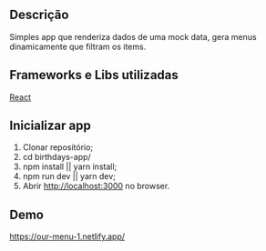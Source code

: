 ## Descrição

Simples app que renderiza dados de uma mock data, gera menus dinamicamente que filtram os items.

## Frameworks e Libs utilizadas

[React](https://github.com/facebook/react/)

## Inicializar app

1) Clonar repositório;
2) cd birthdays-app/
3) npm install || yarn install;
4) npm run dev || yarn dev;
5) Abrir [http://localhost:3000](http://localhost:3000) no browser.

## Demo

https://our-menu-1.netlify.app/

